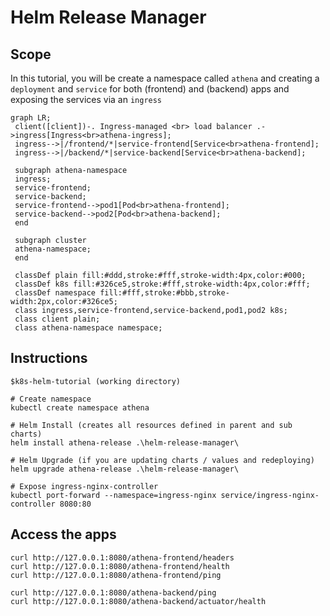 # Helm Release Manager

## Scope
In this tutorial, you will be create a namespace called `athena` and creating a `deployment` and `service` for both (frontend) and (backend) apps and exposing the services via an `ingress`

```mermaid
graph LR;
 client([client])-. Ingress-managed <br> load balancer .->ingress[Ingress<br>athena-ingress];
 ingress-->|/frontend/*|service-frontend[Service<br>athena-frontend];
 ingress-->|/backend/*|service-backend[Service<br>athena-backend];

 subgraph athena-namespace
 ingress;
 service-frontend;
 service-backend;
 service-frontend-->pod1[Pod<br>athena-frontend];
 service-backend-->pod2[Pod<br>athena-backend];
 end

 subgraph cluster
 athena-namespace;
 end

 classDef plain fill:#ddd,stroke:#fff,stroke-width:4px,color:#000;
 classDef k8s fill:#326ce5,stroke:#fff,stroke-width:4px,color:#fff;
 classDef namespace fill:#fff,stroke:#bbb,stroke-width:2px,color:#326ce5;
 class ingress,service-frontend,service-backend,pod1,pod2 k8s;
 class client plain;
 class athena-namespace namespace;
```

## Instructions
```
$k8s-helm-tutorial (working directory)

# Create namespace
kubectl create namespace athena

# Helm Install (creates all resources defined in parent and sub charts)
helm install athena-release .\helm-release-manager\

# Helm Upgrade (if you are updating charts / values and redeploying)
helm upgrade athena-release .\helm-release-manager\

# Expose ingress-nginx-controller
kubectl port-forward --namespace=ingress-nginx service/ingress-nginx-controller 8080:80
```

## Access the apps
```
curl http://127.0.0.1:8080/athena-frontend/headers
curl http://127.0.0.1:8080/athena-frontend/health
curl http://127.0.0.1:8080/athena-frontend/ping

curl http://127.0.0.1:8080/athena-backend/ping
curl http://127.0.0.1:8080/athena-backend/actuator/health
```
